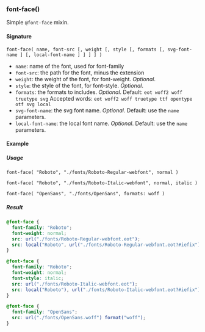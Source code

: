 ### font-face()

Simple `@font-face` mixin.

#### Signature

`font-face( name, font-src [, weight [, style [, formats [, svg-font-name ] [, local-font-name ] ] ] ] )`

* `name`: name of the font, used for font-family
* `font-src`: the path for the font, minus the extension
* `weight`: the weight of the font, for font-weight. *Optional*.
* `style`: the style of the font, for font-style. *Optional*.
* `formats`: the formats to includes. *Optional*. Default: `eot woff2 woff truetype svg` Accepted words: `eot woff2 woff truetype ttf opentype otf svg local`
* `svg-font-name`: the svg font name. *Optional*. Default: use the `name` parameters.
* `local-font-name`: the local font name. *Optional*. Default: use the `name` parameters.

#### Example

##### Usage

```stylus
font-face( "Roboto", "./fonts/Roboto-Regular-webfont", normal )

font-face( "Roboto", "./fonts/Roboto-Italic-webfont", normal, italic )

font-face( "OpenSans", "./fonts/OpenSans", formats: woff )
```
##### Result

```css
@font-face {
  font-family: "Roboto";
  font-weight: normal;
  src: url("./fonts/Roboto-Regular-webfont.eot");
  src: local("Roboto", url("./fonts/Roboto-Regular-webfont.eot?#iefix") format("embedded-opentype"), url("./fonts/Roboto-Regular-webfont.woff2") format("woff2"), url("./fonts/Roboto-Regular-webfont.woff") format("woff"), url("./fonts/Roboto-Regular-webfont.ttf") format("truetype"), url("./fonts/Roboto-Regular-webfont.svg#Roboto") format("svg");
}

@font-face {
  font-family: "Roboto";
  font-weight: normal;
  font-style: italic;
  src: url("./fonts/Roboto-Italic-webfont.eot");
  src: local("Roboto"), url("./fonts/Roboto-Italic-webfont.eot?#iefix") format("embedded-opentype"), url("./fonts/Roboto-Italic-webfont.woff2") format("woff2"), url("./fonts/Roboto-Italic-webfont.woff") format("woff"), url("./fonts/Roboto-Italic-webfont.ttf") format("truetype"), url("./fonts/Roboto-Italic-webfont.svg#Roboto") format("svg");
}

@font-face {
  font-family: "OpenSans";
  src: url("./fonts/OpenSans.woff") format("woff");
}
```
